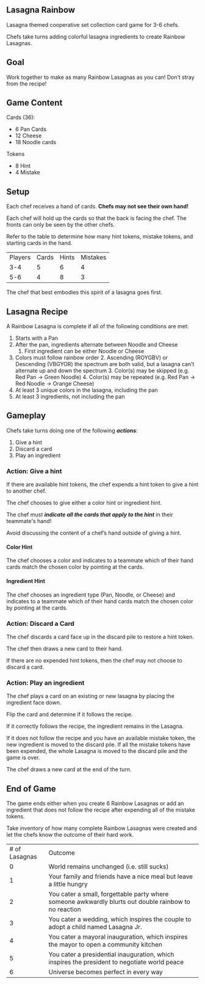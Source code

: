## **Lasagna Rainbow**

Lasagna themed cooperative set collection card game for 3-6 chefs.

Chefs take turns adding colorful lasagna ingredients to create Rainbow Lasagnas.


## Goal

Work together to make as many Rainbow Lasagnas as you can! Don’t stray from the recipe!


## Game Content

Cards (36):



* 6 Pan Cards
* 12 Cheese
* 18 Noodle cards

Tokens



* 8 Hint
* 4 Mistake


## Setup

Each chef receives a hand of cards. **Chefs may not see their own hand!**

Each chef will hold up the cards so that the back is facing the chef. The fronts can only be seen by the other chefs.

Refer to the table to determine how many hint tokens, mistake tokens, and starting cards in the hand.


<table>
  <tr>
   <td>Players
   </td>
   <td>Cards
   </td>
   <td>Hints
   </td>
   <td>Mistakes
   </td>
  </tr>
  <tr>
   <td>3-4
   </td>
   <td>5
   </td>
   <td>6
   </td>
   <td>4
   </td>
  </tr>
  <tr>
   <td>5-6
   </td>
   <td>4
   </td>
   <td>8
   </td>
   <td>3
   </td>
  </tr>
</table>


The chef that best embodies this spirit of a lasagna goes first.


## Lasagna Recipe


A Rainbow Lasagna is complete if all of the following conditions are met:



1. Starts with a Pan
2. After the pan, ingredients alternate between Noodle and Cheese
    1. First ingredient can be either Noodle or Cheese
3. Colors must follow rainbow order
    2. Ascending (ROYGBV) or Descending (VBGYOR) the spectrum are both valid, but a lasagna can’t alternate up and down the spectrum
    3. Color(s) may be skipped (e.g. Red Pan -> Green Noodle)
    4. Color(s) may be repeated (e.g. Red Pan -> Red Noodle -> Orange Cheese)
4. At least 3 unique colors in the lasagna, including the pan
5. At least 3 ingredients, not including the pan


## Gameplay

Chefs take turns doing one of the following **_actions_**:



1. Give a hint
2. Discard a card
3. Play an ingredient


### Action: Give a hint

If there are available hint tokens, the chef expends a hint token to give a hint to another chef.

The chef chooses to give either a color hint or ingredient hint.

The chef must **_indicate all the cards that apply to the hint_** in their teammate's hand!

Avoid discussing the content of a chef’s hand outside of giving a hint.


#### Color Hint

The chef chooses a color and indicates to a teammate which of their hand cards match the chosen color by pointing at the cards.


#### Ingredient Hint

The chef chooses an ingredient type (Pan, Noodle, or Cheese) and indicates to a teammate which of their hand cards match the chosen color by pointing at the cards.


### Action: Discard a Card

The chef discards a card face up in the discard pile to restore a hint token.

The chef then draws a new card to their hand.

If there are no expended hint tokens, then the chef may not choose to discard a card.


### Action: Play an ingredient

The chef plays a card on an existing or new lasagna by placing the ingredient face down.

Flip the card and determine if it follows the recipe.

If it correctly follows the recipe, the ingredient remains in the Lasagna.

If it does not follow the recipe and you have an available mistake token, the new ingredient is moved to the discard pile. If all the mistake tokens have been expended, the whole Lasagna is moved to the discard pile and the game is over.

The chef draws a new card at the end of the turn.


## End of Game

The game ends either when you create 6 Rainbow Lasagnas or add an ingredient that does not follow the recipe after expending all of the mistake tokens.

Take inventory of how many complete Rainbow Lasagnas were created and let the chefs know the outcome of their hard work.


<table>
  <tr>
   <td># of Lasagnas
   </td>
   <td>Outcome
   </td>
  </tr>
  <tr>
   <td>0
   </td>
   <td>World remains unchanged (i.e. still sucks)
   </td>
  </tr>
  <tr>
   <td>1
   </td>
   <td>Your family and friends have a nice meal but leave a little hungry
   </td>
  </tr>
  <tr>
   <td>2
   </td>
   <td>You cater a small, forgettable party where someone awkwardly blurts out double rainbow to no reaction
   </td>
  </tr>
  <tr>
   <td>3
   </td>
   <td>You cater a wedding, which inspires the couple to adopt a child named Lasagna Jr.
   </td>
  </tr>
  <tr>
   <td>4
   </td>
   <td>You cater a mayoral inauguration, which inspires the mayor to open a community kitchen
   </td>
  </tr>
  <tr>
   <td>5
   </td>
   <td>You cater a presidential inauguration, which inspires the president to negotiate world peace
   </td>
  </tr>
  <tr>
   <td>6
   </td>
   <td>Universe becomes perfect in every way
   </td>
  </tr>
</table>

